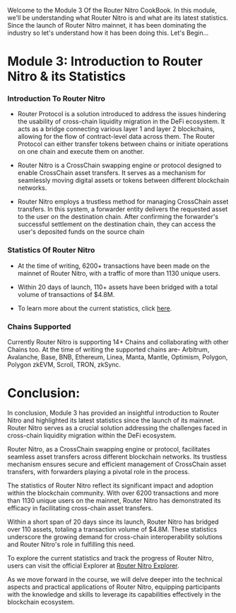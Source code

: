 Welcome to the Module 3 Of the Router Nitro CookBook. In this module, we'll be understanding what Router Nitro is and what are its latest statistics. Since the launch of Router Nitro mainnet, it has been dominating the industry so let's understand how it has been doing this. Let's Begin...

# Module 3: Introduction to Router Nitro & its Statistics

### Introduction To Router Nitro

- Router Protocol is a solution introduced to address the issues hindering the usability of cross-chain liquidity migration in the DeFi ecosystem. It acts as a bridge connecting various layer 1 and layer 2 blockchains, allowing for the flow of contract-level data across them. The Router Protocol can either transfer tokens between chains or initiate operations on one chain and execute them on another.

- Router Nitro is a CrossChain swapping engine or protocol designed to enable CrossChain asset transfers. It serves as a mechanism for seamlessly moving digital assets or tokens between different blockchain networks.

- Router Nitro employs a trustless method for managing CrossChain asset transfers. In this system, a forwarder entity delivers the requested asset to the user on the destination chain. After confirming the forwarder's successful settlement on the destination chain, they can access the user's deposited funds on the source chain

### Statistics Of Router Nitro

- At the time of writing, 6200+ transactions have been made on the mainnet of Router Nitro, with a traffic of more than 1130 unique users.

- Within 20 days of launch, 110+ assets have been bridged with a total volume of transactions of $4.8M.

- To learn more about the current statistics, click [here](https://explorer.routernitro.com/).

### Chains Supported

Currently Router Nitro is supporting 14+ Chains and collaborating with other Chains too. At the time of writing the supported chains are- Arbitrum, Avalanche, Base, BNB, Ethereum, Linea, Manta, Mantle, Optimism, Polygon, Polygon zkEVM, Scroll, TRON, zkSync.

# Conclusion:

In conclusion, Module 3 has provided an insightful introduction to Router Nitro and highlighted its latest statistics since the launch of its mainnet. Router Nitro serves as a crucial solution addressing the challenges faced in cross-chain liquidity migration within the DeFi ecosystem.

Router Nitro, as a CrossChain swapping engine or protocol, facilitates seamless asset transfers across different blockchain networks. Its trustless mechanism ensures secure and efficient management of CrossChain asset transfers, with forwarders playing a pivotal role in the process.

The statistics of Router Nitro reflect its significant impact and adoption within the blockchain community. With over 6200 transactions and more than 1130 unique users on the mainnet, Router Nitro has demonstrated its efficacy in facilitating cross-chain asset transfers.

Within a short span of 20 days since its launch, Router Nitro has bridged over 110 assets, totaling a transaction volume of $4.8M. These statistics underscore the growing demand for cross-chain interoperability solutions and Router Nitro's role in fulfilling this need.

To explore the current statistics and track the progress of Router Nitro, users can visit the official Explorer at [Router Nitro Explorer](https://explorer.routernitro.com/).

As we move forward in the course, we will delve deeper into the technical aspects and practical applications of Router Nitro, equipping participants with the knowledge and skills to leverage its capabilities effectively in the blockchain ecosystem.
